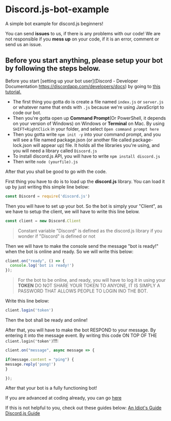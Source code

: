 # Discord.js-bot-example
A simple bot example for discord.js beginners!

You can send **issues** to us, if there is any problems with our code!
We are not responsible if you **mess up** on your code, if it is an error, comment or send us an issue.

## Before you start anything, please setup your bot by following the steps below.
Before you start [setting up your bot user](Discord - Developer Documentation
https://discordapp.com/developers/docs) by going to [this tutorial.](https://anidiots.guide/first-bot/your-first-bot)

- The first thing you gotta do is create a file named `index.js` or `server.js` or whatever name that ends with `.js` because we're using JavaScript to code our bot.
- Then you're gotta open up **Command Prompt**(Or PowerShell, it depends on your version of Windows) on Windows or **Terminal** on Mac. By using `SHIFT+RightClick` in your folder, and select `Open command prompt here`
- Then you gotta write `npm init -y` into your command prompt, and you will see a file named package.json (or another file called package-lock.json will appear up) file. It holds all the libraries you're using, and you will need a library called `Discord.js`
- To install discord.js API, you will have to write `npm install discord.js`
- Then write `node (yourfile).js`

After that you shall be good to go with the code.

First thing you have to do is to load up the **discord.js** library.
You can load it up by just writing this simple line below:

```js
const Discord = require('discord.js')
```
Then you will have to set up your bot. 
So the bot is simply your "Client", as we have to setup the client, we will have to write this line below.

```js
const client = new Discord.Client
```
> Constant variable "Discord" is defined as the discord.js library if you wonder if "Discord" is defined or not

Then we will have to make the console send the message "bot is ready!" when the bot is online and ready. So we will write this below:

```js
client.on("ready", () => {
  console.log('bot is ready!')
});
```

> For the bot to be online, and ready, you will have to log it in using your **TOKEN**
> DO NOT SHARE YOUR TOKEN TO ANYONE, IT IS SIMPLY A PASSWORD THAT ALLOWS PEOPLE TO LOGIN INO THE BOT.

Write this line below:

```js
client.login('token')
```
Then the bot shall be ready and online!

After that, you will have to make the bot RESPOND to your message. By entering it into the message event.
By writing this code ON TOP OF THE `client.login('token')`!!!:

```js
client.on("message", async message => {

if(message.content = "ping") {
message.reply('pong!')
}

});
```
After that your bot is a fully functioning bot!

If you are advanced at coding already, you can go [here](discord.js.org)

If this is not helpful to you, check out these guides below:
[An Idiot's Guide](http://anidiots.guide)
[Discord.js Guide](https://discordjs.guide)


